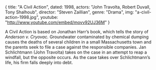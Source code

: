 {
  title: "A Civil Action",
  dated: 1998,
  actors: "John Travolta, Robert Duvall, Tony Shalhoub",
  director: "Steven Zaillian",
  genre: "Drama",
  img: "a-civil-action-1998.jpg",
  youtube: "http://www.youtube.com/embed/movv92UJ36M"
}

A Civil Action is based on Jonathan Harr’s book, which tells the story of _Anderson v. Cryovac._ Groundwater contaminated by chemical dumping causes the deaths of several children in a small Massachusetts town and the parents seek to file a case against the responsible companies. Jan Schlichtmann (John Travolta) takes on the case in an attempt to reap a windfall, but the opposite occurs. As the case takes over Schlichtmann’s life, his firm falls deeply into debt. 